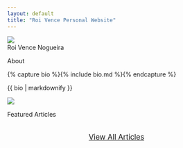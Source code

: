 ```yaml
---
layout: default
title: "Roi Vence Personal Website"
---
```


<main role="main" class="container-sm" style="max-width: 1080px">
    <div class="row">
        <div class="col">
            <p class="h1 mt-5 page-title">
                <img class="profile-img-small d-md-none" src="{{ '/assets/profile.jpg' | relative_url }}" />
                <span style="clear: right">Roi Vence Nogueira</span>
            </p>
            <p class="h4 section-title" style="clear: right">About</p>
            {% capture bio %}{% include bio.md %}{% endcapture %}
            <p>{{ bio | markdownify }}</p>
        </div>
        <div class="col-auto d-none d-md-block text-center">
            <!-- Profile Image with Click Event -->
            <img id="profile-img" class="profile-img" src="{{ '/assets/profile.jpg' | relative_url }}" onclick="playMusic()" />
            <audio id="profile-audio" src="{{ '/assets/ballade1.mp3' }}" preload="auto"></audio>
            <div class="social-icons">
                <a href="mailto:roi.vence@gmail.com" title="Email"><i class="fas fa-envelope"></i></a>
                <a href="https://www.linkedin.com/in/roivence" title="LinkedIn"><i class="fab fa-linkedin"></i></a>
                <a href="https://github.com/RoidaVinci" title="GitHub"><i class="fab fa-github"></i></a>
            </div>
        </div>
    </div>
    <div class="row">
        <div class="col">
            <p class="h1 section-title" style="clear: right">Featured Articles</p>
            <div class="article-grid">
                <!-- Your article items here -->
            </div>
            <div class="view-all-button-container">
                <a href="article" class="btn btn-primary view-all-btn">
                    <i class="fas fa-book-open"></i> View All Articles
                </a>
            </div>
        </div>
    </div>

</main>

<script>
    function playMusic() {
        var audio = document.getElementById('profile-audio');
        if (audio.paused) {
            audio.play();
        } else {
            audio.pause();
            audio.currentTime = 0;
        }
    }
</script>

<link rel="stylesheet" href="https://cdnjs.cloudflare.com/ajax/libs/font-awesome/6.0.0-beta3/css/all.min.css">
<style>
    .social-icons {
        margin-top: 10px;
    }
    .social-icons a {
        margin: 0 10px;
        color: #000;
        font-size: 1.5rem;
    }
    .profile-img-small, .profile-img {
        display: block;
        margin: 0 auto 10px;
        cursor: pointer;
        transition: all 0.3s ease;
    }
    
    .profile-img:hover {
        border: 3px solid #007bff;
        border-radius: 50%;
        animation: pulse 1s infinite;
    }

    @keyframes pulse {
        0% {
            box-shadow: 0 0 0 0 rgba(0, 123, 255, 0.7);
        }
        70% {
            box-shadow: 0 0 20px 20px rgba(0, 123, 255, 0);
        }
        100% {
            box-shadow: 0 0 0 0 rgba(0, 123, 255, 0);
        }
    }

    .article-grid {
        display: grid;
        grid-template-columns: repeat(3, 1fr); /* Three articles per row */
        gap: 20px; /* Space between articles */
        margin-bottom: 20px;
    }

    .article-item {
        position: relative;
        overflow: hidden;
        transition: transform 0.3s ease, box-shadow 0.3s ease;
        aspect-ratio: 1; /* Keep articles square */
    }

    .article-item:hover {
        transform: scale(1.05);
        box-shadow: 0 4px 15px rgba(0, 0, 0, 0.2);
    }

    .article-item img {
        width: 100%;
        height: 100%;
        object-fit: contain; /* Ensure the image fits within the container */
    }

    .article-title {
        position: absolute;
        bottom: 0;
        width: 100%;
        background-color: rgba(0, 0, 0, 0.7);
        color: white;
        text-align: center;
        padding: 10px 0;
        font-size: 1em;
        transition: background-color 0.3s ease;
    }

    .article-item:hover .article-title {
        background-color: rgba(0, 0, 0, 0.9);
    }

    .view-all-button-container {
        grid-column: span 3; /* Span the button across all three columns */
        text-align: center;
        margin-top: 20px;
        margin-bottom: 40px; /* Added margin to create space below the button */
    }

    .view-all-button-container .btn {
        width: 100%;
        padding: 15px 0;
        font-size: 1.2em;
    }
</style>
